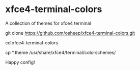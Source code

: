 # xfce4-terminal-colors
A collection of themes for xfce4 terminal

git clone https://github.com/osheep/xfce4-terminal-colors.git

cd xfce4-terminal-colors

cp *.theme /usr/share/xfce4/terminal/colorschemes/


Happy config!
